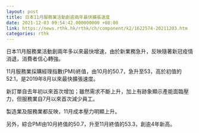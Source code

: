 ```yaml
---
layout: post
title: 日本11月服務業活動創逾兩年最快擴張速度
date: 2021-12-03 09:54:42.000000000 +08:00
link: https://news.rthk.hk/rthk/ch/component/k2/1622574-20211203.htm
categories: rthk
---
```


日本11月服務業活動創兩年多以來最快增速，由於新業務急升，反映隨著新冠疫情消退，消費者信心轉強。

11月服務業採購經理指數(PMI)終值，由10月的50.7，急升至53，高於初值的52.1，是2019年8月以來最快擴張速度。

新訂單自去年初以來首次增加；雖然需求不斷上升，加上有跡象顯示產能面臨壓力，但服務業自7月以來首次減少員工。

製造業及服務業都反映，11月成本壓力明顯上升。

另外，綜合PMI由10月終值的50.7，升至11月終值的53.3，創逾4年新高。
